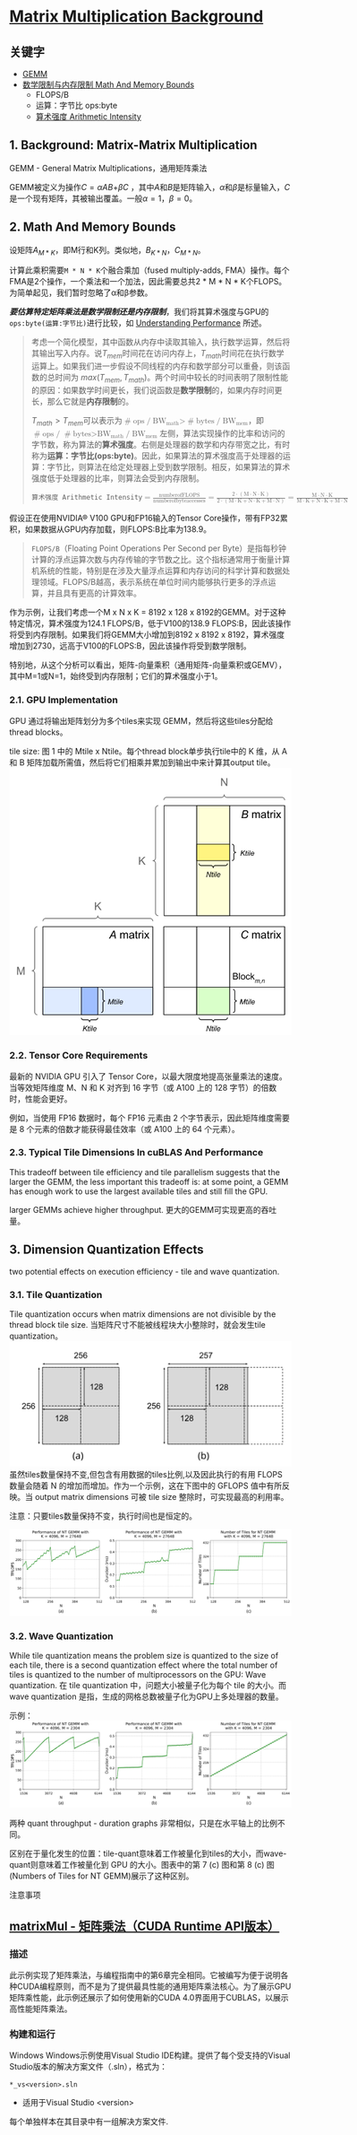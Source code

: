 # [Matrix Multiplication Background](https://docs.nvidia.com/deeplearning/performance/dl-performance-matrix-multiplication/index.html#mat-mat-multi) #
## 关键字 ##
- [GEMM](#1)
- [数学限制与内存限制 Math And Memory Bounds](#2)
  - FLOPS/B
  - 运算：字节比 ops:byte
  - [算术强度 Arithmetic Intensity](#3)

## 1. Background: Matrix-Matrix Multiplication ##
<a id="1"></a>GEMM - General Matrix Multiplications，通用矩阵乘法

GEMM被定义为操作$C=\alpha AB$+$\beta C$
，其中$A$和$B$是矩阵输入，$\alpha$和$\beta$是标量输入，$C$是一个现有矩阵，其被输出覆盖。一般$\alpha=1$，$\beta=0$。

## 2. Math And Memory Bounds ##
设矩阵$A_{M*K}$，即M行和K列。类似地，$B_{K*N}$，$C_{M*N}$。

计算此乘积需要`M * N * K`个融合乘加（fused multiply-adds, FMA）操作。每个FMA是2个操作，一个乘法和一个加法，因此需要总共2 * M * N * K个FLOPS。为简单起见，我们暂时忽略了α和β参数。

***要估算特定矩阵乘法是数学限制还是内存限制***，我们将其算术强度与GPU的`ops:byte(运算:字节比)`进行比较，如 [Understanding Performance](https://docs.nvidia.com/deeplearning/performance/dl-performance-gpu-background/index.html#understand-perf) 所述。<a id="2"></a>
>考虑一个简化模型，其中函数从内存中读取其输入，执行数学运算，然后将其输出写入内存。说$T_{mem}$时间花在访问内存上，$T_{math}$时间花在执行数学运算上。如果我们进一步假设不同线程的内存和数学部分可以重叠，则该函数的总时间为 $max(T_{mem},T_{math})$。两个时间中较长的时间表明了限制性能的原因：如果数学时间更长，我们说函数是**数学限制**的，如果内存时间更长，那么它就是**内存限制**的。
>
>$T_{math}>T_{mem}$可以表示为<math xmlns="http://www.w3.org/1998/Math/MathML"> <mrow> <mo> # </mo> <mi> ops </mi> <mtext fontfamily="Times New Roman"> </mtext> <mo> / </mo> <mtext fontfamily="Times New Roman"> </mtext> <msub> <mi> BW </mi> <mi> math </mi> </msub> <mtext fontfamily="Times New Roman"> </mtext> <mi> &gt; </mi> <mtext fontfamily="Times New Roman"> </mtext> <mo> # </mo> <mi> bytes </mi> <mtext fontfamily="Times New Roman"> </mtext> <mo> / </mo> <mtext fontfamily="Times New Roman"> </mtext> <msub> <mi> BW </mi> <mi> mem </mi> </msub> </mrow> </math>，即<math xmlns="http://www.w3.org/1998/Math/MathML"> <mrow> <mo> # </mo> <mi> ops </mi> <mtext fontfamily="Times New Roman"> </mtext> <mo> / </mo> <mtext fontfamily="Times New Roman"> </mtext> <mo> # </mo> <mi> bytes </mi> <mtext fontfamily="Times New Roman"> </mtext> <mi> &gt; </mi> <mtext fontfamily="Times New Roman"> </mtext> <msub> <mi> BW </mi> <mi> math </mi> </msub> <mtext fontfamily="Times New Roman"> </mtext> <mo> / </mo> <mtext fontfamily="Times New Roman"> </mtext> <msub> <mi> BW </mi> <mi> mem </mi> </msub> </mrow> </math>
><a id="3"></a>
>左侧，算法实现操作的比率和访问的字节数，称为算法的**算术强度**。右侧是处理器的数学和内存带宽之比，有时称为**运算：字节比(ops:byte)**。因此，如果算法的算术强度高于处理器的运算：字节比，则算法在给定处理器上受到数学限制。相反，如果算法的算术强度低于处理器的比率，则算法会受到内存限制。
>
>
>  <math xmlns="http://www.w3.org/1998/Math/MathML"> <mrow> <mi> `算术强度 Arithmetic ` </mi> <mtext fontfamily="Times New Roman"> </mtext> <mi> `Intensity` </mi> <mtext fontfamily="Times New Roman"> </mtext> <mo> = </mo> <mfrac> <mrow> <mi> number </mi> <mtext fontfamily="Times New Roman"> </mtext> <mi> of </mi> <mtext fontfamily="Times New Roman"> </mtext> <mi> FLOPS </mi> </mrow> <mrow> <mi> number </mi> <mtext fontfamily="Times New Roman"> </mtext> <mi> of </mi> <mtext fontfamily="Times New Roman"> </mtext> <mi> byte </mi> <mtext fontfamily="Times New Roman"> </mtext> <mi> accesses </mi> </mrow> </mfrac> <mtext fontfamily="Times New Roman"> </mtext> <mo> = </mo> <mfrac> <mrow> <mn> 2 </mn> <mtext fontfamily="Times New Roman"> </mtext> <mo lspace="2px" rspace="2px"> · </mo> <mtext fontfamily="Times New Roman"> </mtext> <mo> ( </mo> <mrow> <mi> M </mi> <mtext fontfamily="Times New Roman"> </mtext> <mo lspace="2px" rspace="2px"> · </mo> <mtext fontfamily="Times New Roman"> </mtext> <mi> N </mi> <mo lspace="2px" rspace="2px"> · </mo> <mtext fontfamily="Times New Roman"> </mtext> <mi> K </mi> </mrow> <mo> ) </mo> </mrow> <mrow> <mn> 2 </mn> <mtext fontfamily="Times New Roman"> </mtext> <mo lspace="2px" rspace="2px"> · </mo> <mtext fontfamily="Times New Roman"> </mtext> <mo> ( </mo> <mrow> <mi> M </mi> <mtext fontfamily="Times New Roman"> </mtext> <mo lspace="2px" rspace="2px"> · </mo> <mtext fontfamily="Times New Roman"> </mtext> <mi> K </mi> <mo lspace="2px" rspace="2px"> + </mo> <mi> N </mi> <mtext fontfamily="Times New Roman"> </mtext> <mo lspace="2px" rspace="2px"> · </mo> <mtext fontfamily="Times New Roman"> </mtext> <mi> K </mi> <mo lspace="2px" rspace="2px"> + </mo> <mi> M </mi> <mtext fontfamily="Times New Roman"> </mtext> <mo lspace="2px" rspace="2px"> · </mo> <mtext fontfamily="Times New Roman"> </mtext> <mi> N </mi> </mrow> <mo> ) </mo> </mrow> </mfrac> <mtext fontfamily="Times New Roman"> </mtext> <mo> = </mo> <mfrac> <mrow> <mi> M </mi> <mtext fontfamily="Times New Roman"> </mtext> <mo lspace="2px" rspace="2px"> · </mo> <mtext fontfamily="Times New Roman"> </mtext> <mi> N </mi> <mtext fontfamily="Times New Roman"> </mtext> <mo lspace="2px" rspace="2px"> · </mo> <mtext fontfamily="Times New Roman"> </mtext> <mi> K </mi> </mrow> <mrow> <mi> M </mi> <mtext fontfamily="Times New Roman"> </mtext> <mo lspace="2px" rspace="2px"> · </mo> <mtext fontfamily="Times New Roman"> </mtext> <mi> K </mi> <mo lspace="2px" rspace="2px"> + </mo> <mi> N </mi> <mtext fontfamily="Times New Roman"> </mtext> <mo lspace="2px" rspace="2px"> · </mo> <mtext fontfamily="Times New Roman"> </mtext> <mi> K </mi> <mo lspace="2px" rspace="2px"> + </mo> <mi> M </mi> <mtext fontfamily="Times New Roman"> </mtext> <mo lspace="2px" rspace="2px"> · </mo> <mtext fontfamily="Times New Roman"> </mtext> <mi> N </mi> </mrow> </mfrac> </mrow> </math>

假设正在使用NVIDIA® V100 GPU和FP16输入的Tensor Core操作，带有FP32累积，如果数据从GPU内存加载，则FLOPS:B比率为138.9。

>`FLOPS/B`（Floating Point Operations Per Second per Byte）是指每秒钟计算的浮点运算次数与内存传输的字节数之比。这个指标通常用于衡量计算机系统的性能，特别是在涉及大量浮点运算和内存访问的科学计算和数据处理领域。FLOPS/B越高，表示系统在单位时间内能够执行更多的浮点运算，并且具有更高的计算效率。

作为示例，让我们考虑一个M x N x K = 8192 x 128 x 8192的GEMM。对于这种特定情况，算术强度为124.1 FLOPS/B，低于V100的138.9 FLOPS:B，因此该操作将受到内存限制。如果我们将GEMM大小增加到8192 x 8192 x 8192，算术强度增加到2730，远高于V100的FLOPS:B，因此该操作将受到数学限制。

特别地，从这个分析可以看出，矩阵-向量乘积（通用矩阵-向量乘积或GEMV），其中M=1或N=1，始终受到内存限制；它们的算术强度小于1。

### 2.1. GPU Implementation ###

GPU 通过将输出矩阵划分为多个tiles来实现 GEMM，然后将这些tiles分配给thread blocks。

tile size: 图 1 中的 Mtile x Ntile。每个thread block单步执行tile中的 K 维，从 A 和 B 矩阵加载所需值，然后将它们相乘并累加到输出中来计算其output tile。
![tiled-outer-prod](tiled-outer-prod.svg)

### 2.2. Tensor Core Requirements ###
最新的 NVIDIA GPU 引入了 Tensor Core，以最大限度地提高张量乘法的速度。当等效矩阵维度 M、N 和 K 对齐到 16 字节（或 A100 上的 128 字节）的倍数时，性能会更好。

例如，当使用 FP16 数据时，每个 FP16 元素由 2 个字节表示，因此矩阵维度需要是 8 个元素的倍数才能获得最佳效率（或 A100 上的 64 个元素）。

### 2.3. Typical Tile Dimensions In cuBLAS And Performance ###

This tradeoff between tile efficiency and tile parallelism suggests that the larger the GEMM, the less important this tradeoff is: at some point, a GEMM has enough work to use the largest available tiles and still fill the GPU. 

larger GEMMs achieve higher throughput.
更大的GEMM可实现更高的吞吐量。

## 3. Dimension Quantization Effects ##

two potential effects on execution efficiency - tile and wave quantization.

### 3.1. Tile Quantization ###

Tile quantization occurs when matrix dimensions are not divisible by the thread block tile size. 当矩阵尺寸不能被线程块大小整除时，就会发生tile quantization。
![tiling-ex](tiling-ex.svg)
虽然tiles数量保持不变,但包含有用数据的tiles比例,以及因此执行的有用 FLOPS 数量会随着 N 的增加而增加。作为一个示例，这在下图中的 GFLOPS 值中有所反映。当 output matrix dimensions 可被 tile size 整除时，可实现最高的利用率。

注意：只要tiles数量保持不变，执行时间也是恒定的。

![tile-quant](tile-quant.svg)

### 3.2. Wave Quantization ###

While tile quantization means the problem size is quantized to the size of each tile, there is a second quantization effect where the total number of tiles is quantized to the number of multiprocessors on the GPU: Wave quantization. 在 tile quantization 中，问题大小被量子化为每个 tile 的大小。而 wave quantization 是指，生成的网格总数被量子化为GPU上多处理器的数量。

示例：
![wave-quant-effects](wave-quant-effects.svg)

两种 quant throughput - duration graphs 非常相似，只是在水平轴上的比例不同。

区别在于量化发生的位置：tile-quant意味着工作被量化到tiles的大小，而wave-quant则意味着工作被量化到 GPU 的大小。图表中的第 7 (c) 图和第 8 (c) 图(Numbers of Tiles for NT GEMM)展示了这种区别。

注意事项
## [matrixMul - 矩阵乘法（CUDA Runtime API版本）](https://github.com/NVIDIA/cuda-samples/tree/master/Samples/0_Introduction/matrixMul) ##
### 描述 ###
此示例实现了矩阵乘法，与编程指南中的第6章完全相同。它被编写为便于说明各种CUDA编程原则，而不是为了提供最具性能的通用矩阵乘法核心。为了展示GPU矩阵乘性能，此示例还展示了如何使用新的CUDA 4.0界面用于CUBLAS，以展示高性能矩阵乘法。

### 构建和运行 ###
Windows
Windows示例使用Visual Studio IDE构建。提供了每个受支持的Visual Studio版本的解决方案文件（.sln），格式为：
```
*_vs<version>.sln
```
 - 适用于Visual Studio \<version>

每个单独样本在其目录中有一组解决方案文件.
